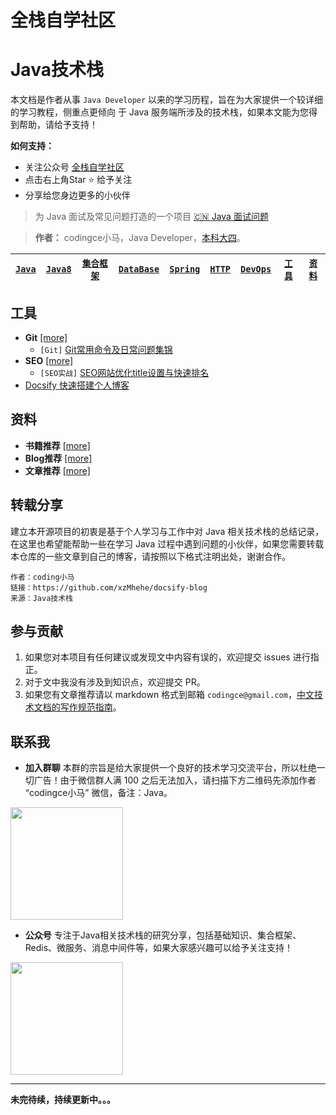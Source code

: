 # 全栈自学社区

# Java技术栈



本文档是作者从事 ```Java Developer``` 以来的学习历程，旨在为大家提供一个较详细的学习教程，侧重点更倾向 于 Java 服务端所涉及的技术栈，如果本文能为您得到帮助，请给予支持！

**如何支持：**
- 关注公众号 [全栈自学社区](https://image.codingce.com.cn/qrcode_for_gh_d5e64639fc98_258.jpg)
- 点击右上角Star :star: 给予关注
- 分享给您身边更多的小伙伴

> 为 Java 面试及常见问题打造的一个项目 [:cn: Java 面试问题](https://i.codingce.com.cn/)


> **作者：** codingce小马，Java Developer，[本科大四](https://i.codingce.com.cn)。

[```Java```](#Java)| [`Java8`](#Java8) | [`集合框架`](#集合框架) | [`DataBase`](#DataBase) | [`Spring`](#Spring) | [`HTTP`](#HTTP协议) | [`DevOps`](#DevOps) | [`工具`](#工具) | [`资料`](#资料)
 :-: | :-: | :-: | :-: | :-: | :-: | :-: | :-: | :-:



## 工具
- **Git** [[more]](/docs/tools/git.md)
    - ```[Git]``` [Git常用命令及日常问题集锦](/docs/tools/git.md)
- **SEO** [[more]](/docs/tools/seo.md)
    - ```[SEO实战]``` [SEO网站优化title设置与快速排名](/docs/tools/seo.md)
- [Docsify 快速搭建个人博客](/docs/tools/docsify.md)

## 资料
- **书籍推荐** [[more]](/docs/materials/book.md)
- **Blog推荐** [[more]](/docs/materials/blog.md)
- **文章推荐** [[more]](/docs/materials/article.md)

## 转载分享

建立本开源项目的初衷是基于个人学习与工作中对 Java 相关技术栈的总结记录，在这里也希望能帮助一些在学习 Java 过程中遇到问题的小伙伴，如果您需要转载本仓库的一些文章到自己的博客，请按照以下格式注明出处，谢谢合作。

```
作者：coding小马
链接：https://github.com/xzMhehe/docsify-blog
来源：Java技术栈
```

## 参与贡献

1. 如果您对本项目有任何建议或发现文中内容有误的，欢迎提交 issues 进行指正。
2. 对于文中我没有涉及到知识点，欢迎提交 PR。
3. 如果您有文章推荐请以 markdown 格式到邮箱 `codingce@gmail.com`，[中文技术文档的写作规范指南](https://github.com/ruanyf/document-style-guide)。

## 联系我

- **加入群聊**
本群的宗旨是给大家提供一个良好的技术学习交流平台，所以杜绝一切广告！由于微信群人满 100 之后无法加入，请扫描下方二维码先添加作者 “codingce小马” 微信，备注：Java。
<img src="https://image.codingce.com.cn/xzm.png" width="180" height="180"/>

- **公众号**
专注于Java相关技术栈的研究分享，包括基础知识、集合框架、Redis、微服务、消息中间件等，如果大家感兴趣可以给予关注支持！
<img src="https://image.codingce.com.cn/qrcode_for_gh_d5e64639fc98_258.jpg" width="180" height="180"/>

<hr/>

**未完待续，持续更新中。。。**
